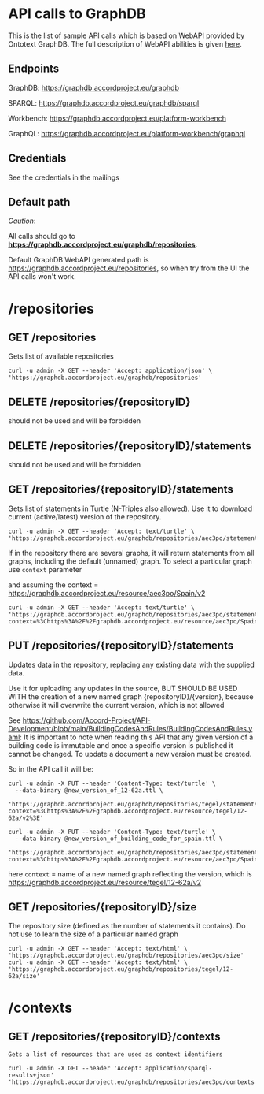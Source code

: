 # API calls to GraphDB

This is the list of sample API calls which is based on WebAPI provided by Ontotext GraphDB. 
The full description of WebAPI abilities is given [here](https://graphdb.accordproject.eu/graphdb/webapi). 

## Endpoints

GraphDB: https://graphdb.accordproject.eu/graphdb

SPARQL:  https://graphdb.accordproject.eu/graphdb/sparql

Workbench: https://graphdb.accordproject.eu/platform-workbench

GraphQL: https://graphdb.accordproject.eu/platform-workbench/graphql

## Credentials

See the credentials in the mailings

## Default path

*Caution*: 

All calls should go to **https://graphdb.accordproject.eu/graphdb/repositories**. 

Default GraphDB WebAPI generated path is https://graphdb.accordproject.eu/repositories, so when try from the UI the API calls won't work.

# /repositories

## GET /repositories

Gets list of available repositories

```
curl -u admin -X GET --header 'Accept: application/json' \
'https://graphdb.accordproject.eu/graphdb/repositories'
```
## DELETE /repositories/{repositoryID}
should not be used and will be forbidden

## DELETE /repositories/{repositoryID}/statements
should not be used and will be forbidden

## GET /repositories/{repositoryID}/statements

Gets list of statements in Turtle (N-Triples also allowed).
Use it to download current (active/latest) version of the repository. 
```
curl -u admin -X GET --header 'Accept: text/turtle' \
'https://graphdb.accordproject.eu/graphdb/repositories/aec3po/statements'
```
If in the repository there are several graphs, it will return statements from all graphs, including the default (unnamed) graph.
To select a particular graph use `context` parameter

and assuming the context = <https://graphdb.accordproject.eu/resource/aec3po/Spain/v2>
```
curl -u admin -X GET --header 'Accept: text/turtle' \
'https://graphdb.accordproject.eu/graphdb/repositories/aec3po/statements?context=%3Chttps%3A%2F%2Fgraphdb.accordproject.eu/resource/aec3po/Spain/v2%3E'
```

## PUT /repositories/{repositoryID}/statements

Updates data in the repository, replacing any existing data with the supplied data.

Use it for uploading any updates in the source, BUT SHOULD BE USED WITH the creation of a new named graph {repositoryID}/{version}, because otherwise it will overwrite the current version, which is not allowed 

See https://github.com/Accord-Project/API-Development/blob/main/BuildingCodesAndRules/BuildingCodesAndRules.yaml: It is important to note when reading this API that any given version of a building code is immutable and once a specific version is published it cannot be changed. To update a document a new version must be created.

So in the API call it will be:
```
curl -u admin -X PUT --header 'Content-Type: text/turtle' \
  --data-binary @new_version_of_12-62a.ttl \
  'https://graphdb.accordproject.eu/graphdb/repositories/tegel/statements?context=%3Chttps%3A%2F%2Fgraphdb.accordproject.eu/resource/tegel/12-62a/v2%3E'

curl -u admin -X PUT --header 'Content-Type: text/turtle' \
  --data-binary @new_version_of_building_code_for_spain.ttl \
  'https://graphdb.accordproject.eu/graphdb/repositories/aec3po/statements?context=%3Chttps%3A%2F%2Fgraphdb.accordproject.eu/resource/aec3po/Spain/v2%3E'
```
here `context` = name of a new named graph reflecting the version, which is <https://graphdb.accordproject.eu/resource/tegel/12-62a/v2>

## GET /repositories/{repositoryID}/size

The repository size (defined as the number of statements it contains). Do not use to learn the size of a particular named graph
```
curl -u admin -X GET --header 'Accept: text/html' \
'https://graphdb.accordproject.eu/graphdb/repositories/aec3po/size'
curl -u admin -X GET --header 'Accept: text/html' \
'https://graphdb.accordproject.eu/graphdb/repositories/tegel/12-62a/size'
```
# /contexts

## GET /repositories/{repositoryID}/contexts

    Gets a list of resources that are used as context identifiers
```
curl -u admin -X GET --header 'Accept: application/sparql-results+json' 'https://graphdb.accordproject.eu/graphdb/repositories/aec3po/contexts'
```
